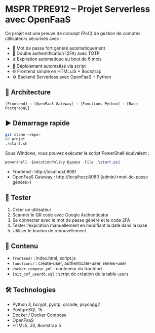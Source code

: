 # MSPR TPRE912 – Projet Serverless avec OpenFaaS

Ce projet est une preuve de concept (PoC) de gestion de comptes utilisateurs sécurisés avec :

- 🔐 Mot de passe fort généré automatiquement
- 📲 Double authentification (2FA) avec TOTP
- ⏳ Expiration automatique au bout de 6 mois
 - 🐳 Déploiement automatisé via script
- 🌐 Frontend simple en HTML/JS + Bootstrap
- ⚙️ Backend Serverless avec OpenFaaS + Python

## 📁 Architecture

```
[Frontend] → [OpenFaaS Gateway] → [Fonctions Python] → [Base PostgreSQL]
```

## ▶️ Démarrage rapide


```bash
git clone <repo>
cd projet
./start.sh
```

Sous Windows, vous pouvez exécuter le script PowerShell équivalent :

```powershell
powershell -ExecutionPolicy Bypass -File .\start.ps1
```

- Frontend : http://localhost:8081  
- OpenFaaS Gateway : http://localhost:8080 (admin/\<mot-de-passe généré\>)

## 🧪 Tester

1. Créer un utilisateur
2. Scanner le QR code avec Google Authenticator
3. Se connecter avec le mot de passe généré et le code 2FA
4. Tester l'expiration manuellement en modifiant la date dans la base
5. Utiliser le bouton de renouvellement

## 📂 Contenu

- `frontend/` : index.html, script.js
- `functions/` : create-user, authenticate-user, renew-user
- `docker-compose.yml` : conteneur du frontend
- `init_cof_userdb.sql` : script de création de la table `users`

## 🛠️ Technologies

- Python 3, bcrypt, pyotp, qrcode, psycopg2
- PostgreSQL 15
- Docker / Docker Compose
- OpenFaaS
- HTML5, JS, Bootstrap 5
